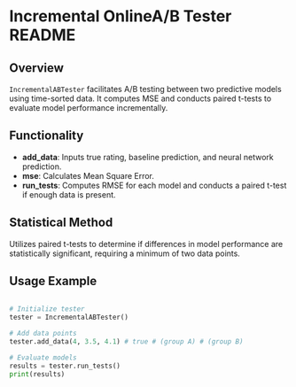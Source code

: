# Incremental OnlineA/B Tester README

## Overview
`IncrementalABTester` facilitates A/B testing between two predictive models using time-sorted data. It computes MSE and conducts paired t-tests to evaluate model performance incrementally.

## Functionality
- **add_data**: Inputs true rating, baseline prediction, and neural network prediction.
- **mse**: Calculates Mean Square Error.
- **run_tests**: Computes RMSE for each model and conducts a paired t-test if enough data is present.

## Statistical Method
Utilizes paired t-tests to determine if differences in model performance are statistically significant, requiring a minimum of two data points.

## Usage Example
```python

# Initialize tester
tester = IncrementalABTester()

# Add data points
tester.add_data(4, 3.5, 4.1) # true # (group A) # (group B)

# Evaluate models
results = tester.run_tests()
print(results)
```